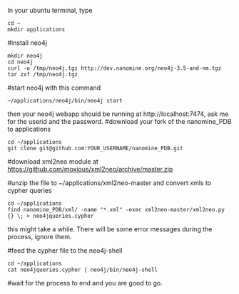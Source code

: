 In your ubuntu terminal, type
  ```
  cd ~
  mkdir applications
  ```
#install neo4j
  ```
  mkdir neo4j
  cd neo4j 
  curl -o /tmp/neo4j.tgz http://dev.nanomine.org/neo4j-3.5-and-nm.tgz
  tar zxf /tmp/neo4j.tgz
  ```
#start neo4j with this command
  ```
  ~/applications/neo4j/bin/neo4j start
  ```
  then your neo4j webapp should be running at http://localhost:7474, ask me for the userid and the password.
#download your fork of the nanomine_PDB to applications
  ```
  cd ~/applications
  git clone git@github.com:YOUR_USERNAME/nanomine_PDB.git
  ```
#download xml2neo module at https://github.com/moxious/xml2neo/archive/master.zip

#unzip the file to ~/applications/xml2neo-master and convert xmls to cypher queries
  ```
  cd ~/applications
  find nanomine_PDB/xml/ -name "*.xml" -exec xml2neo-master/xml2neo.py {} \; > neo4jqueries.cypher
  ```
  this might take a while. There will be some error messages during the process, ignore them.

#feed the cypher file to the neo4j-shell
  ```
  cd ~/applications
  cat neo4jqueries.cypher | neo4j/bin/neo4j-shell 
  ```
#wait for the process to end and you are good to go.